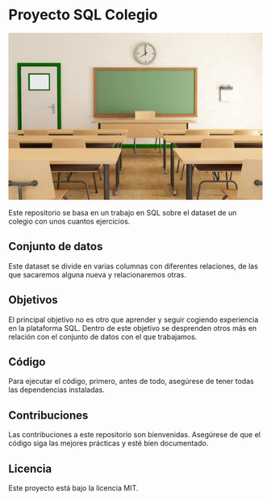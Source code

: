# Proyecto SQL Colegio

![Imagen local](colegio.jpg)

Este repositorio se basa en un trabajo en SQL sobre el dataset de un colegio con unos cuantos ejercicios.

## Conjunto de datos

Este dataset se divide en varias columnas con diferentes relaciones, de las que sacaremos alguna nueva y relacionaremos otras.

## Objetivos

El principal objetivo no es otro que aprender y seguir cogiendo experiencia en la plataforma SQL. Dentro de este objetivo se desprenden otros más en relación con el conjunto de datos con el que trabajamos.

## Código

Para ejecutar el código, primero, antes de todo, asegúrese de tener todas las dependencias instaladas.

## Contribuciones

Las contribuciones a este repositorio son bienvenidas. Asegúrese de que el código siga las mejores prácticas y esté bien documentado.

## Licencia

Este proyecto está bajo la licencia MIT.

